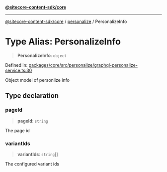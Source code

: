 [**@sitecore-content-sdk/core**](../../README.md)

***

[@sitecore-content-sdk/core](../../README.md) / [personalize](../README.md) / PersonalizeInfo

# Type Alias: PersonalizeInfo

> **PersonalizeInfo**: `object`

Defined in: [packages/core/src/personalize/graphql-personalize-service.ts:30](https://github.com/Sitecore/xmc-jss-dev/blob/3977926a625263337e3b7cdaaa92a610ea43e8f1/packages/core/src/personalize/graphql-personalize-service.ts#L30)

Object model of personlize info

## Type declaration

### pageId

> **pageId**: `string`

The page id

### variantIds

> **variantIds**: `string`[]

The configured variant ids
